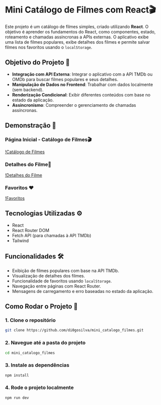 # Mini Catálogo de Filmes com React🎬

Este projeto é um catálogo de filmes simples, criado utilizando **React**. O objetivo é aprender os fundamentos do React, como componentes, estado, roteamento e chamadas assíncronas a APIs externas. O aplicativo exibe uma lista de filmes populares, exibe detalhes dos filmes e permite salvar filmes nos favoritos usando o `localStorage`.

## Objetivo do Projeto 🎯

- **Integração com API Externa**: Integrar o aplicativo com a API TMDb ou OMDb para buscar filmes populares e seus detalhes.
- **Manipulação de Dados no Frontend**: Trabalhar com dados localmente (sem backend).
- **Renderização Condicional**: Exibir diferentes conteúdos com base no estado da aplicação.
- **Assincronismo**: Compreender o gerenciamento de chamadas assíncronas.

## Demonstração 📸

### Página Inicial - Catálogo de Filmes🎬
[!Catálogo de Filmes](https://media0.giphy.com/media/v1.Y2lkPTc5MGI3NjExazZyajNwc2tmdGpzM2Q5NDVwMTJ6MTZzeWZoOG5zaWU5N3gyeW5tOCZlcD12MV9pbnRlcm5hbF9naWZfYnlfaWQmY3Q9Zw/vN2u3AsSFOWXGgfPKV/giphy.gif)

### Detalhes do Filme🍿
[!Detalhes do Filme](https://media3.giphy.com/media/v1.Y2lkPTc5MGI3NjExN3dtYXA2ZG8wY3JvczN1NWdyY3A0ZjJoNG5ncGphMjNmMWIwdmNiZiZlcD12MV9pbnRlcm5hbF9naWZfYnlfaWQmY3Q9Zw/W6qDZ92ql7ZC1fS62j/giphy.gif)

### Favoritos ❤️
[!Favoritos](https://media4.giphy.com/media/v1.Y2lkPTc5MGI3NjExN3J1NHlldmU1dng2bnJ6N2Fnc3BzeDN4bjQxOWRqMW1icmR3M21xZCZlcD12MV9pbnRlcm5hbF9naWZfYnlfaWQmY3Q9Zw/NygbTldMwzFBbYXTUH/giphy.gif)

## Tecnologias Utilizadas ⚙️

- React
- React Router DOM
- Fetch API (para chamadas à API TMDb)
- Tailwind

## Funcionalidades 🛠️

- Exibição de filmes populares com base na API TMDb.
- Visualização de detalhes dos filmes.
- Funcionalidade de favoritos usando `localStorage`.
- Navegação entre páginas com React Router.
- Mensagens de carregamento e erro baseadas no estado da aplicação.

## Como Rodar o Projeto 🔧

### 1. Clone o repositório

```bash
git clone https://github.com/di0gosilva/mini_catalogo_filmes.git
```

### 2. Navegue até a pasta do projeto

```bash
cd mini_catalogo_filmes
```

### 3. Instale as dependências

```bash
npm install
```

### 4. Rode o projeto localmente

```bash
npm run dev
```
